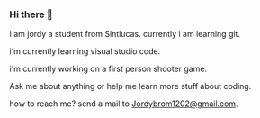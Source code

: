 ### Hi there 👋
I am jordy a student from Sintlucas. currently i am learning git.


i'm currently learning visual studio code.

i'm currently working on a first person shooter game.

Ask me about anything or help me learn more stuff about coding.

how to reach me? send a mail to Jordybrom1202@gmail.com.
<!--
**Jordy040/Jordy040** is a ✨ _special_ ✨ repository because its `README.md` (this file) appears on your GitHub profile.

Here are some ideas to get you started:

- 🔭 i'm currently
- 🌱 I’m currently learning ...
- 👯 I’m looking to collaborate on ...
- 🤔 I’m looking for help with ...
- 💬 Ask me about ...
- 📫 How to reach me: ...
- 😄 Pronouns: ...
- ⚡ Fun fact: ...
-->
